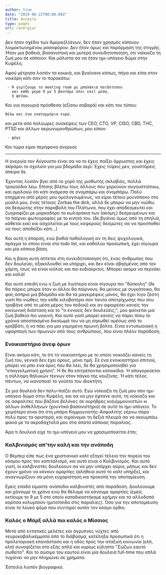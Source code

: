 ```yaml
---
author: true
date: "2019-08-22T00:00:00Z"
title: Ανεργία
type: pages
url: /anergia/
---
```



Δεν ήταν σχέδιο των Αμερικ(λ)άνων, δεν ήταν χρησμός κάποιου λοιμοκτωνημένου ρασοφόρου. Δεν ήταν όμως και παρόρμηση της στιγμής.
Ήταν μια βαθειά, βασανιστική και μυτερή συνειδητοποίηση, ότι νοίκιαζα τη ζωή μου σε κάποιον.
Και μάλιστα σα να ήταν ημι-υπόγειο δώμα στην Κυψέλη.

Αφού μέτρησα λοιπόν τα κουκιά, και βγαίνανε κάπως, πήγα και είπα στον νοικάρη κάτι σαν το παρακάτω:

```
 - Ή γεμίζουμε το meeting room με μπαλάκια παιδότοπου
   και κάθε μέρα 9 με 5 βουτάμε όλοι εκεί μέσα,
   ή φεύγω.
```

Και για σιγουριά πρόσθεσα (εξίσου σοβαρά) και κάτι του τύπου:

```
Θέλω και ένα εκατομμύριο ευρώ.
```

και μετά από πολύωρες συσκέψεις των CEO, CTO, VP, CISO, CBD, THC, PTSD και άλλων ακρωνυμανθρώπων, μου είπαν:

```
 - φύγε
```

Και τώρα είμαι περήφανα *άνεργος*

----

Η ανεργία τον Αύγουστο είναι σα να το έχεις παίξει άρρωστος και έχεις skipάρει το σχολείο για μια βδομάδα σερί:
Έχεις τύψεις μεν, γουστάρεις άπειρα δε.

Έχοντας λοιπόν βγει από το χορό της μισθωτής σκλαβιάς, πολλά τραγούδια λέω.
Επίσης βλέπω τους άλλους που χορεύουν αυγουστιάτικω, και ομολογώ ότι κάτι ανάμεσα σε σνομπάρω και σνομπάρω.
Πολύ επηρμένο από μέρος μου ομολογουμένως, να είμαι τέτοιο μουνόπανο στο μυαλό μου, ένας τέτοιος Zorbas the dick,
αλλά δε μπορώ να μην νιώθω σα δεσμώτης στην παραβολή του Πλάτωνα,
που έχει αποδεσμευτεί και ζωγραφίζει με μαρκαδόρο τα κωλαράκια των (ακόμη;) δεσμευμένων και τα παίρνει φωτογραφίες με το κινητό του.
(δε βγαίνει όμως από τη σπηλιά, κάθεται εκεί και ασχολείται με τους καψερούς δεσμώτες σα να προσπαθεί να τους αποδείξει κάτι...)

Και αυτή η έπαρση, ενώ βαθιά παθολογική αν τη δεις ψυχολογικά, πράγμα το οποίο είναι στο todo list, και καθόλου προσωπική,
έχει σίγουρα και μία κάποια βάση.

Και η βάση αυτή άπτεται στη συνειδητοποίηση ότι, ένας άνθρωπος που δεν δουλεύει,
εξακολουθεί να υπάρχει, και δεν είναι σβησμένος από τον χάρτη, ίσως να είναι κιόλας και πιο ευδιάκριτος.
Μπορεί ακόμα να περνάει και καλά!

Και αυτό επειδή ενώ η ζωή με λιγότερα είναι σίγουρα πιο "δύσκολη" (δε θα πάρεις μπύρα όταν οι άλλοι θα παίρνουν, θα μείνεις με συγκάτοικο, θα φας όσπρια μια βδομάδα και θα τα μαγειρέψεις μόνος, θα έχει λίγο ζέστη γιατί θα νιώθεις την κάθε κιλοβατόρα σαν ταινία αποτρίχωσης που σου τραβάνε από το μέσα μέρος του ποδιού) και αν αφαιρέσει κανείς την κοινωνική διάσταση και το 
"τι εννοείς δεν δουλεύεις;", μου φαίνεται μια ζωή βαθειά πιο υγιεινή.
Και αυτό γιατί μπορεί κανείς να πάρει πίσω το χρόνια αποσπασμένο δικαίωμά του να μη σηκωθεί αμέσως από το κρεββάτι,
ή να πάει για μια γαμημένη πρωινή βόλτα. Είναι εντυπωσιακή η υφαρπαγή των πρωινών από τους ανθρώπους, που είναι πλέον παράδοση.


### Ενοικιαστήριο άνεφ όρων

Είναι ακόμα κάτι, το ότι το νοικιαστήριο με το οποίο νοικιάζει κανείς τη ζωή του, γενικά δεν έχει όρους, μόνο τιμή.
Σε ένα ενοικιαστήριο σπιτιού, μπορεί να μπει ένα όρος που θα λέει, δε θα χρησιμοποιηθεί για "επαγγελματική χρήση".
Ή δε θα επιτρέπονται κατοικίδια. Ή απαγορεύεται η σύλληψη θηλυκών τέκνων στον πάγκο της κουζίνας.
Ή κάτι τέλος πάντων, να ικανοποιεί το γούστο του ιδιοκτήτη.

Σε μια δουλειά δεν πολυ-παίζει αυτό. Εγώ νοίκιαζα τη ζωή μου σαν ημι-υπόγειο δώμα στην Κυψέλη,
και σα να μην έφτανε αυτό, τη νοίκιαζα και σε ασφαλίτες που βάζανε βελόνες σε ουρήθρες κο(υ)μμουνιστών κι άλλων ανθελλήνων (χουντικό βασανιστήριο) σε αυτό το ημι-υπόγειο.
Το χειρότερο είναι ότι στη μπάρα Κομμουνιστής-Ασφαλίτης γέρνω πάρα πολύ προς τα αριστερά,
και σιχαίνομαι τη δεξιά πλευρά σα να ακουμπάω φύκια με τα ακροδάχτυλά μου στα άπατα κάποιας παραλίας.

Άρα τι δουλειά είχε το ημι-υπόγειό μου να χρησιμοποιείται έτσι;



### Καλβινισμός απ'την καλή και την ανάποδη

Ο Βέμπερ είπε πως ένα χριστιανικό καλτ εξηγεί τέλεια την πορεία του κόσμου προς τον καπιταλισμό, και αυτό είναι ο Καλβινισμός.
Και αυτό γιατί, οι καλβινιστές δουλεύουν σα να μην υπάρχει αύριο,
μήπως και δεν έχουν χρόνο να κάνουν αμαρτίες (αλήθεια αυτό το καλτ υπήρξε),
και αναγνωρίζουν σα μόνη ευχαρίστηση και προκοπή την αποταμίευση.

Εμείς επαδά είμαστε ανάποδοι καλβινιστές από παράδοση.
Δουλεύουμε και χάνουμε το χρόνο ενώ θα θέλαμε να κάνουμε αμαρτίες
(εμείς εκτίουμε το 9 με 5 στο οποίο καταδικαστήκαμε ερήμην και τα αλλοδαπά κορίτσα κολυμπούν ημιτσίτσιδα στις παραλίες).
Όσο για την αποταμίευση είναι το λευκό ψέμα που συντηρεί αυτόν τον κόσμο όρθιο.



### Καλός ο Μάρξ αλλά πιο καλός ο Μίσσιος

Μετά από εντατικές μελέτες και άγρυπνες νύχτες από νευροκαβαλικέμματα από το διάβασμα, κατέληξα προσωπικά ότι η προλεταριακή επανάσταση και η οδός προς την αταξική κοινωνία (κλπ, κλπ) συνοψίζεται στο εξής απλό και κυρίως εύληπτο "Σώζων εαυτό σωθείτο".
Και το σώσιμο του εαυτού είναι μία δουλειά full-time που απλά τυχαίνει να μην πληρώνει σε χρήματα.

Έστειλα λοιπόν βιογραφικό. 
